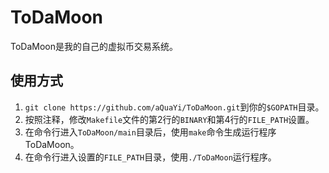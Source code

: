 # ToDaMoon
ToDaMoon是我的自己的虚拟币交易系统。

## 使用方式
1. ``git clone https://github.com/aQuaYi/ToDaMoon.git``到你的``$GOPATH``目录。
1. 按照注释，修改`Makefile`文件的第2行的`BINARY`和第4行的`FILE_PATH`设置。
1. 在命令行进入``ToDaMoon/main``目录后，使用``make``命令生成运行程序ToDaMoon。
1. 在命令行进入设置的`FILE_PATH`目录，使用`./ToDaMoon`运行程序。